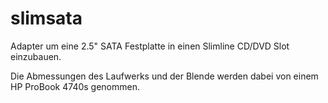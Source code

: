 slimsata
========

Adapter um eine 2.5" SATA Festplatte in einen Slimline CD/DVD Slot einzubauen. 

Die Abmessungen des Laufwerks und der Blende werden dabei von einem HP ProBook 4740s genommen. 
